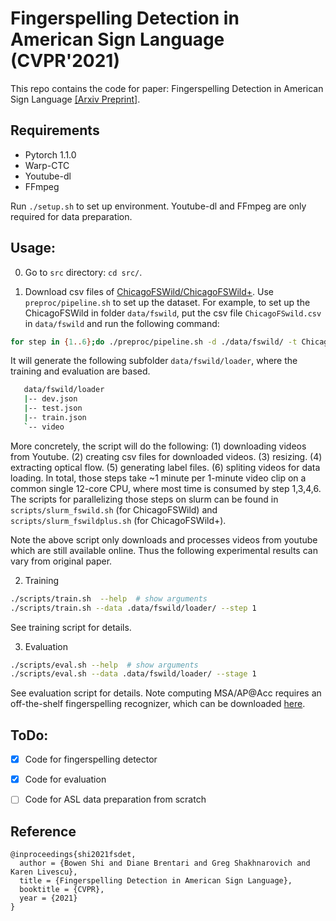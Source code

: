 # Fingerspelling Detection in American Sign Language (CVPR'2021)
This repo contains the code for paper: Fingerspelling Detection in American Sign Language [[Arxiv Preprint]](https://arxiv.org/abs/2104.01291).


## Requirements
* Pytorch 1.1.0
* Warp-CTC
* Youtube-dl
* FFmpeg

Run `./setup.sh` to set up environment. Youtube-dl and FFmpeg are only required for data preparation.

## Usage:
0. Go to `src` directory: `cd src/`.

1. Download csv files of [ChicagoFSWild/ChicagoFSWild+](https://drive.google.com/file/d/1rDahGBMj0v-28mxyHJiZRwiFbhWF9PN_/view?usp=sharing). Use `preproc/pipeline.sh` to set up the dataset. For example, to set up the ChicagoFSWild in folder `data/fswild`, put the csv file `ChicagoFSwild.csv` in `data/fswild` and run the following command:

```sh
for step in {1..6};do ./preproc/pipeline.sh -d ./data/fswild/ -t ChicagoFSWild -s $step;done
```

It will generate the following subfolder `data/fswild/loader`, where the training and evaluation are based. 

```sh
   data/fswild/loader
   |-- dev.json
   |-- test.json
   |-- train.json
   `-- video
```

More concretely, the script will do the following: (1) downloading videos from Youtube. (2) creating csv files for downloaded videos. (3) resizing. (4) extracting optical flow. (5) generating label files. (6) spliting videos for data loading. In total, those steps take ~1 minute per 1-minute video clip on a common single 12-core CPU, where most time is consumed by step 1,3,4,6. The scripts for parallelizing those steps on slurm can be found in `scripts/slurm_fswild.sh` (for ChicagoFSWild) and `scripts/slurm_fswildplus.sh` (for ChicagoFSWild+). 

Note the above script only downloads and processes videos from youtube which are still available online. Thus the following experimental results can vary from original paper.

2.  Training
```sh
./scripts/train.sh  --help  # show arguments
./scripts/train.sh --data .data/fswild/loader/ --step 1
```
See training script for details.

3. Evaluation
```sh
./scripts/eval.sh --help  # show arguments
./scripts/eval.sh --data .data/fswild/loader/ --stage 1
```
See evaluation script for details. Note computing MSA/AP@Acc requires an off-the-shelf fingerspelling recognizer, which can be downloaded [here](https://drive.google.com/file/d/1M4hdgZNlEVqkRZW75ItWg0seReq7GGAq/view?usp=sharing).

## ToDo:
- [x] Code for fingerspelling detector
- [x] Code for evaluation
- [ ] Code for ASL data preparation from scratch


## Reference

    @inproceedings{shi2021fsdet,
      author = {Bowen Shi and Diane Brentari and Greg Shakhnarovich and Karen Livescu},
      title = {Fingerspelling Detection in American Sign Language},
      booktitle = {CVPR},
      year = {2021}
    }
